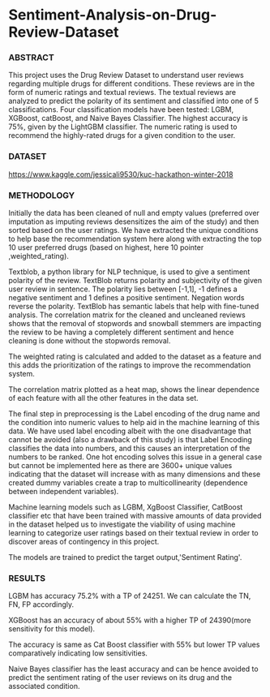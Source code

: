 # Sentiment-Analysis-on-Drug-Review-Dataset

### ABSTRACT

This project uses the Drug Review Dataset to understand user reviews regarding multiple drugs for different conditions. These reviews are in the form of numeric ratings and textual reviews. The textual reviews are analyzed to predict the polarity of its sentiment and classified into one of 5 classifications. Four classification models have been tested: LGBM, XGBoost, catBoost, and Naive Bayes Classifier. The highest accuracy is 75%, given by the LightGBM classifier. The numeric rating is used to recommend the highly-rated drugs for a given condition to the user.

### DATASET 

https://www.kaggle.com/jessicali9530/kuc-hackathon-winter-2018

### METHODOLOGY

Initially the data has been cleaned of null and empty values (preferred over imputation as imputing reviews desensitizes the aim of the study) and then sorted based on the user ratings. We have extracted the unique conditions to help base the recommendation system here along with extracting the top 10 user preferred drugs (based on highest, here 10 pointer ,weighted_rating).

Textblob, a python library for NLP technique, is used to give a sentiment polarity of the review. TextBlob returns polarity and subjectivity of the given user review in sentence. The polarity lies between [-1,1], -1 defines a negative sentiment and 1 defines a positive sentiment. Negation words reverse the polarity. TextBlob has semantic labels that help with fine-tuned analysis. The correlation matrix for the cleaned and uncleaned reviews shows that the removal of stopwords and snowball stemmers are impacting the review to be having a completely different sentiment and hence cleaning is done without the stopwords removal.

The weighted rating is calculated and added to the dataset as a feature and this adds the prioritization of the ratings to improve the recommendation system.

The correlation matrix plotted as a heat map, shows the linear dependence of each feature with all the other features in the data set.

The final step in preprocessing is the Label encoding of the drug name and the condition into numeric values to help aid in the machine learning of this data. We have used label encoding albeit with the one disadvantage that cannot be avoided (also a drawback of this study) is that Label Encoding classifies the data into numbers, and this causes an interpretation of the numbers to be ranked. One hot encoding solves this issue in a general case but cannot be implemented here as there are 3600+ unique values indicating that the dataset will increase with as many dimensions and these created dummy variables create a trap to multicollinearity (dependence between independent variables). 

Machine learning models such as LGBM, XgBoost Classifier, CatBoost classifier etc that have been trained with massive amounts of data provided in the dataset helped us to investigate the viability of using machine learning to categorize user ratings based on their textual review in order to discover areas of contingency in this project. 

The models are trained to predict the target output,'Sentiment Rating'.

### RESULTS

LGBM has accuracy 75.2% with a TP of 24251. We can calculate the TN, FN, FP accordingly.

XGBoost has an accuracy of about 55% with a higher TP of 24390(more sensitivity for this model). 

The accuracy is same as Cat Boost classifier with 55% but lower TP values comparatively indicating low sensitivities.

Naive Bayes classifier has the least accuracy and can be hence avoided to predict the sentiment rating of the user reviews on its drug and the associated condition.
